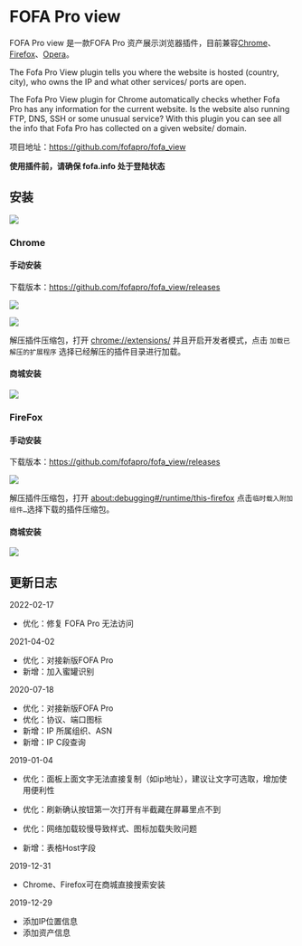 # FOFA Pro view

FOFA Pro view 是一款FOFA Pro 资产展示浏览器插件，目前兼容[Chrome](https://www.google.com/chrome/)、[Firefox](https://www.mozilla.org/)、[Opera](https://www.opera.com/)。

The Fofa Pro View plugin tells you where the website is hosted (country, city), who owns the IP and what other services/ ports are open.

The Fofa Pro View plugin for Chrome automatically checks whether Fofa Pro has any information for the current website. Is the website also running FTP, DNS, SSH or some unusual service? With this plugin you can see all the info that Fofa Pro has collected on a given website/ domain.

项目地址：https://github.com/fofapro/fofa_view

**使用插件前，请确保 fofa.info 处于登陆状态**

## 安装

![](images/1.png)

### Chrome

#### 手动安装

下载版本：https://github.com/fofapro/fofa_view/releases

![](images/3.png)

![](images/4.png)

解压插件压缩包，打开 [chrome://extensions/](chrome://extensions/) 并且开启开发者模式，点击 `加载已解压的扩展程序` 选择已经解压的插件目录进行加载。

#### 商城安装

![](images/8.png)

### FireFox

#### 手动安装

下载版本：https://github.com/fofapro/fofa_view/releases

![](images/6.png)

解压插件压缩包，打开 [about:debugging#/runtime/this-firefox](about:debugging#/runtime/this-firefox) 点击`临时载入附加组件…`选择下载的插件压缩包。

#### 商城安装

![](images/7.png)

## 更新日志

2022-02-17

- 优化：修复 FOFA Pro 无法访问

2021-04-02

- 优化：对接新版FOFA Pro
- 新增：加入蜜罐识别

2020-07-18

- 优化：对接新版FOFA Pro
- 优化：协议、端口图标
- 新增：IP 所属组织、ASN
- 新增：IP C段查询

2019-01-04

- 优化：面板上面文字无法直接复制（如ip地址），建议让文字可选取，增加使用便利性
  
- 优化：刷新确认按钮第一次打开有半截藏在屏幕里点不到

- 优化：网络加载较慢导致样式、图标加载失败问题

- 新增：表格Host字段

2019-12-31

- Chrome、Firefox可在商城直接搜索安装

2019-12-29

- 添加IP位置信息
- 添加资产信息
